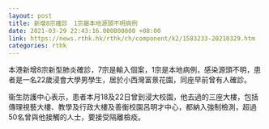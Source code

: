 ```yaml
---
layout: post
title: 新增8宗確診　1宗屬本地源頭不明病例
date: 2021-03-29 22:43:16.000000000 +08:00
link: https://news.rthk.hk/rthk/ch/component/k2/1583233-20210329.htm
categories: rthk
---
```


本港新增8宗新型肺炎確診，7宗是輸入個案，1宗是本地病例，感染源頭不明，患者是一名22歲浸會大學男學生，居於小西灣富景花園，同座早前曾有人確診。

衞生防護中心表示，患者本月18及22日曾到浸大校園，他去過的三座大樓，包括傳理視藝大樓、教學及行政大樓及善衡校園呂明才中心，都納入強制檢測，超過50名曾與他接觸的人士，要接受隔離檢疫。
